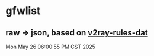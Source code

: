 # gfwlist
## raw -> json, based on [v2ray-rules-dat](https://github.com/Loyalsoldier/v2ray-rules-dat)
Mon May 26 06:00:55 PM CST 2025

